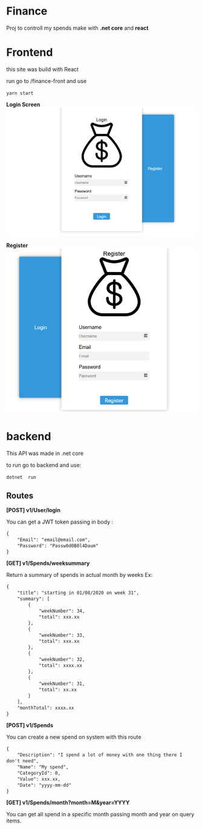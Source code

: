 # Finance
Proj to controll my spends make with **.net core** and **react**



# Frontend
this site was build with React

run go to /finance-front and use 

``
yarn start
``

**Login Screen**
![LoginScreen](/images/login.png)


**Register**
![LoginScreen](/images/Register.png)


# backend

This API was made in .net core

to run  go to backend and use:

``
dotnet  run
``

## **Routes**

**[POST] v1/User/login**

You can get a JWT token passing in body :

```
{
	"Email": "email@email.com",
	"Password": "Passw0d0B0l4Daum"
}
```

**[GET] v1/Spends/weeksummary**

Return a summary of spends in actual month by weeks Ex:

```
{
    "title": "starting in 01/08/2020 on week 31",
    "summary": [
        {
            "weekNumber": 34,
            "total": xxx.xx
        },
        {
            "weekNumber": 33,
            "total": xxx.xx
        },
        {
            "weekNumber": 32,
            "total": xxxx.xx
        },
        {
            "weekNumber": 31,
            "total": xx.xx
        }
    ],
    "monthTotal": xxxx.xx
}

```

**[POST] v1/Spends**

You can create a new spend on system with this route

```
{
    "Description": "I spend a lot of money with one thing there I don't need",
    "Name": "My spend",
    "CategoryId": 0,
    "Value": xxx.xx,
    "Date": "yyyy-mm-dd"
}

```

**[GET] v1/Spends/month?month=M&year=YYYY**

You can get all spend in a specific month passing month and year on query items.

